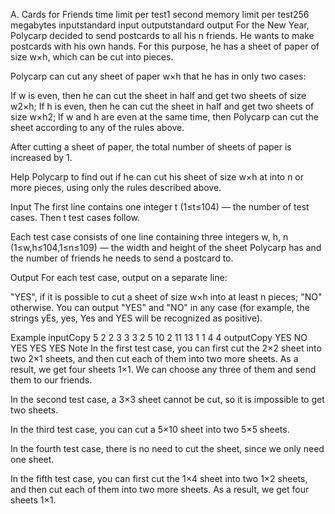 A. Cards for Friends
time limit per test1 second
memory limit per test256 megabytes
inputstandard input
outputstandard output
For the New Year, Polycarp decided to send postcards to all his n friends. He wants to make postcards with his own hands. For this purpose, he has a sheet of paper of size w×h, which can be cut into pieces.

Polycarp can cut any sheet of paper w×h that he has in only two cases:

If w is even, then he can cut the sheet in half and get two sheets of size w2×h;
If h is even, then he can cut the sheet in half and get two sheets of size w×h2;
If w and h are even at the same time, then Polycarp can cut the sheet according to any of the rules above.

After cutting a sheet of paper, the total number of sheets of paper is increased by 1.

Help Polycarp to find out if he can cut his sheet of size w×h at into n or more pieces, using only the rules described above.

Input
The first line contains one integer t (1≤t≤104) — the number of test cases. Then t test cases follow.

Each test case consists of one line containing three integers w, h, n (1≤w,h≤104,1≤n≤109) — the width and height of the sheet Polycarp has and the number of friends he needs to send a postcard to.

Output
For each test case, output on a separate line:

"YES", if it is possible to cut a sheet of size w×h into at least n pieces;
"NO" otherwise.
You can output "YES" and "NO" in any case (for example, the strings yEs, yes, Yes and YES will be recognized as positive).

Example
inputCopy
5
2 2 3
3 3 2
5 10 2
11 13 1
1 4 4
outputCopy
YES
NO
YES
YES
YES
Note
In the first test case, you can first cut the 2×2 sheet into two 2×1 sheets, and then cut each of them into two more sheets. As a result, we get four sheets 1×1. We can choose any three of them and send them to our friends.

In the second test case, a 3×3 sheet cannot be cut, so it is impossible to get two sheets.

In the third test case, you can cut a 5×10 sheet into two 5×5 sheets.

In the fourth test case, there is no need to cut the sheet, since we only need one sheet.

In the fifth test case, you can first cut the 1×4 sheet into two 1×2 sheets, and then cut each of them into two more sheets. As a result, we get four sheets 1×1.

